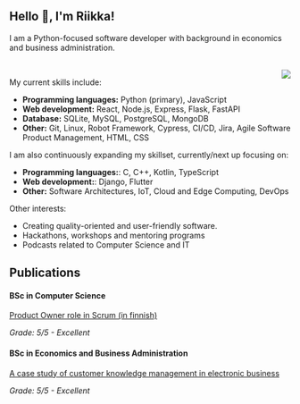 ## Hello :wave:, I'm Riikka!

I am a Python-focused software developer with background in economics and business administration. 

<br>
<div><img align="right" src="https://media.giphy.com/media/aqvLMPB3CddHUzBzQX/giphy.gif"/>
</div>

My current skills include:
- **Programming languages:** Python (primary), JavaScript
- **Web development:** React, Node.js, Express, Flask, FastAPI
- **Database:** SQLite, MySQL, PostgreSQL, MongoDB
- **Other:** Git, Linux, Robot Framework, Cypress, CI/CD, Jira, Agile Software Product Management, HTML, CSS

I am also continuously expanding my skillset, currently/next up focusing on:

- **Programming languages:**: C, C++, Kotlin, TypeScript
- **Web development:**: Django, Flutter
- **Other:** Software Architectures, IoT, Cloud and Edge Computing, DevOps

Other interests:
- Creating quality-oriented and user-friendly software.
- Hackathons, workshops and mentoring programs
- Podcasts related to Computer Science and IT

## Publications

#### BSc in Computer Science
[Product Owner role in Scrum (in finnish)](https://github.com/riikkayoki/riikkayoki/blob/master/Tuoteomistajan_rooli_Scrumissa.pdf)

<i>Grade: 5/5 - Excellent</i>

#### BSc in Economics and Business Administration
[A case study of customer knowledge management in electronic business](https://github.com/riikkayoki/riikkayoki/blob/master/CKM%20in%20E-Business.pdf)

<i>Grade: 5/5 - Excellent</i>


